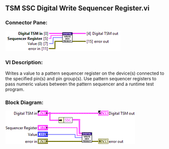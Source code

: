## **TSM SSC Digital Write Sequencer Register.vi**
### Connector Pane:
![alt text](/docs/images/Instrument%20Control/Digital/Sequencer%20Flags%20and%20Registers/TSM%20SSC%20Digital%20Write%20Sequencer%20Register.vic.png "TSM SSC Digital Write Sequencer Register.vi connector pane")

### VI Description:
Writes a value to a pattern sequencer register on the device(s) connected to the specified pin(s) and pin group(s). Use pattern sequencer registers to pass numeric values between the pattern sequencer and a runtime test program.

### Block Diagram:
![alt text](/docs/images/Instrument%20Control/Digital/Sequencer%20Flags%20and%20Registers/TSM%20SSC%20Digital%20Write%20Sequencer%20Register.vid.png "TSM SSC Digital Write Sequencer Register.vi block diagram")

